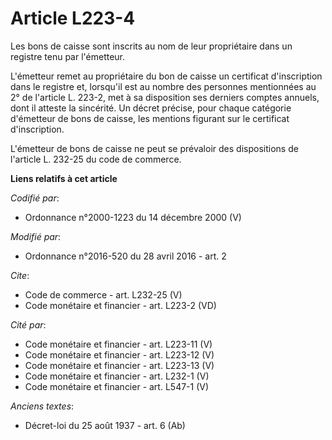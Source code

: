 # Article L223-4

Les bons de caisse sont inscrits au nom de leur propriétaire dans un registre tenu par l'émetteur. 

L'émetteur remet au propriétaire du bon de caisse un certificat d'inscription dans le registre et, lorsqu'il est au nombre
des personnes mentionnées au 2° de l'article L. 223-2, met à sa disposition ses derniers comptes annuels, dont il atteste la
sincérité. Un décret précise, pour chaque catégorie d'émetteur de bons de caisse, les mentions figurant sur le certificat
d'inscription. 

L'émetteur de bons de caisse ne peut se prévaloir des dispositions de l'article L. 232-25 du code de commerce.

**Liens relatifs à cet article**

_Codifié par_:

  - Ordonnance n°2000-1223 du 14 décembre 2000 (V)

_Modifié par_:

  - Ordonnance n°2016-520 du 28 avril 2016 - art. 2

_Cite_:

  - Code de commerce - art. L232-25 (V)
  - Code monétaire et financier - art. L223-2 (VD)

_Cité par_:

  - Code monétaire et financier - art. L223-11 (V)
  - Code monétaire et financier - art. L223-12 (V)
  - Code monétaire et financier - art. L223-13 (V)
  - Code monétaire et financier - art. L232-1 (V)
  - Code monétaire et financier - art. L547-1 (V)

_Anciens textes_:

  - Décret-loi du 25 août 1937 - art. 6 (Ab)
